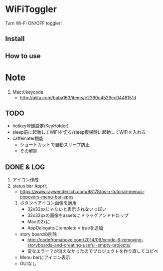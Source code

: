 # WiFiToggler

Turn Wi-Fi ON/OFF toggler!

## Install

## How to use

# Note
1. Macのkeycode
    - http://qiita.com/baba163/items/e2390c4529ec0448151d

## TODO
- hotkey登録設定(KeyHolder)
- sleep前に起動してWiFiを切る/sleep復帰時に起動してWiFiを入れる
- caffeinater機能
    - ショートカットで自動スリープ防止
    - その解除

## DONE & LOG
1. アイコン作成
1. status bar App化
    - https://www.raywenderlich.com/98178/os-x-tutorial-menus-popovers-menu-bar-apps
    1. ボタンへアイコン画像を適用
        - 32x32pxじゃないと表示されないっぽい
        - 32x32pxの画像をassetsにドラッグアンドドロップ
        - Macの2xに
        - AppDelegateにtemplate = trueを追加
    - story boardの削除
        - http://codefromabove.com/2014/09/xcode-6-removing-storyboards-and-creating-useful-empty-projects/
        - 変なエラー？が消えなかったのでプロジェクトを作り直してコピペ
    - Menu barにアイコン表示
    - GUIなし
